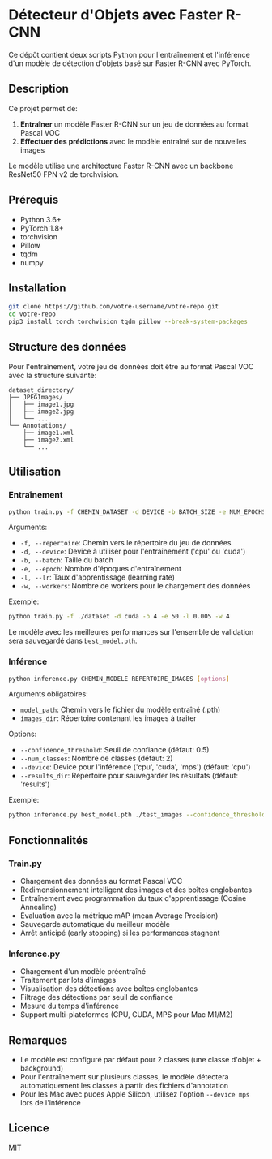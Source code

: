 # Détecteur d'Objets avec Faster R-CNN

Ce dépôt contient deux scripts Python pour l'entraînement et l'inférence d'un modèle de détection d'objets basé sur Faster R-CNN avec PyTorch.

## Description

Ce projet permet de:
1. **Entraîner** un modèle Faster R-CNN sur un jeu de données au format Pascal VOC
2. **Effectuer des prédictions** avec le modèle entraîné sur de nouvelles images

Le modèle utilise une architecture Faster R-CNN avec un backbone ResNet50 FPN v2 de torchvision.

## Prérequis

- Python 3.6+
- PyTorch 1.8+
- torchvision
- Pillow
- tqdm
- numpy

## Installation

```bash
git clone https://github.com/votre-username/votre-repo.git
cd votre-repo
pip3 install torch torchvision tqdm pillow --break-system-packages
```

## Structure des données

Pour l'entraînement, votre jeu de données doit être au format Pascal VOC avec la structure suivante:

```
dataset_directory/
├── JPEGImages/
│   ├── image1.jpg
│   ├── image2.jpg
│   └── ...
└── Annotations/
    ├── image1.xml
    ├── image2.xml
    └── ...
```

## Utilisation

### Entraînement

```bash
python train.py -f CHEMIN_DATASET -d DEVICE -b BATCH_SIZE -e NUM_EPOCHS -l LEARNING_RATE -w NUM_WORKERS
```

Arguments:
- `-f, --repertoire`: Chemin vers le répertoire du jeu de données
- `-d, --device`: Device à utiliser pour l'entraînement ('cpu' ou 'cuda')
- `-b, --batch`: Taille du batch
- `-e, --epoch`: Nombre d'époques d'entraînement
- `-l, --lr`: Taux d'apprentissage (learning rate)
- `-w, --workers`: Nombre de workers pour le chargement des données

Exemple:
```bash
python train.py -f ./dataset -d cuda -b 4 -e 50 -l 0.005 -w 4
```

Le modèle avec les meilleures performances sur l'ensemble de validation sera sauvegardé dans `best_model.pth`.

### Inférence

```bash
python inference.py CHEMIN_MODELE REPERTOIRE_IMAGES [options]
```

Arguments obligatoires:
- `model_path`: Chemin vers le fichier du modèle entraîné (.pth)
- `images_dir`: Répertoire contenant les images à traiter

Options:
- `--confidence_threshold`: Seuil de confiance (défaut: 0.5)
- `--num_classes`: Nombre de classes (défaut: 2)
- `--device`: Device pour l'inférence ('cpu', 'cuda', 'mps') (défaut: 'cpu')
- `--results_dir`: Répertoire pour sauvegarder les résultats (défaut: 'results')

Exemple:
```bash
python inference.py best_model.pth ./test_images --confidence_threshold 0.7 --device cuda
```

## Fonctionnalités

### Train.py

- Chargement des données au format Pascal VOC
- Redimensionnement intelligent des images et des boîtes englobantes
- Entraînement avec programmation du taux d'apprentissage (Cosine Annealing)
- Évaluation avec la métrique mAP (mean Average Precision)
- Sauvegarde automatique du meilleur modèle
- Arrêt anticipé (early stopping) si les performances stagnent

### Inference.py

- Chargement d'un modèle préentraîné
- Traitement par lots d'images
- Visualisation des détections avec boîtes englobantes
- Filtrage des détections par seuil de confiance
- Mesure du temps d'inférence
- Support multi-plateformes (CPU, CUDA, MPS pour Mac M1/M2)

## Remarques

- Le modèle est configuré par défaut pour 2 classes (une classe d'objet + background)
- Pour l'entraînement sur plusieurs classes, le modèle détectera automatiquement les classes à partir des fichiers d'annotation
- Pour les Mac avec puces Apple Silicon, utilisez l'option `--device mps` lors de l'inférence

## Licence

MIT
